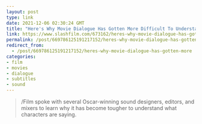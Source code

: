 ```yaml
---
layout: post
type: link
date: 2021-12-06 02:30:24 GMT
title: "Here's Why Movie Dialogue Has Gotten More Difficult To Understand (And Three Ways To Fix It)"
link: https://www.slashfilm.com/673162/heres-why-movie-dialogue-has-gotten-more-difficult-to-understand-and-three-ways-to-fix-it/
permalink: /post/669786125191217152/heres-why-movie-dialogue-has-gotten-more
redirect_from: 
  - /post/669786125191217152/heres-why-movie-dialogue-has-gotten-more
categories:
- film
- movies
- dialogue
- subtitles
- sound
---
```

<blockquote>/Film spoke with several Oscar-winning sound designers, editors, and mixers to learn why it has become tougher to understand what characters are saying.</blockquote>